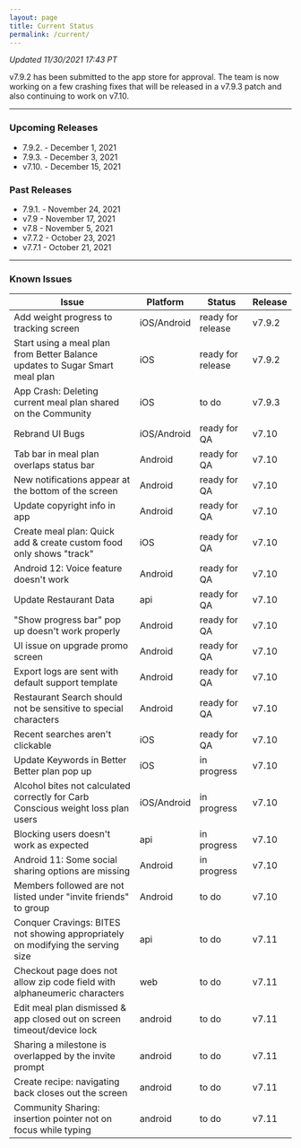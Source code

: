 ```yaml
---
layout: page
title: Current Status
permalink: /current/
---
```


_Updated 11/30/2021 17:43 PT_

v7.9.2 has been submitted to the app store for approval. The team is now working on a few crashing fixes that will be released in a v7.9.3 patch and also continuing to work on v7.10.

***

### Upcoming Releases
- 7.9.2.  - December 1, 2021
- 7.9.3.  - December 3, 2021
- v7.10.  - December 15, 2021
 
### Past Releases
- 7.9.1.  - November 24, 2021
- v7.9    - November 17, 2021
- v7.8    - November 5, 2021
- v7.7.2  - October 23, 2021
- v7.7.1  - October 21, 2021

***

### Known Issues

|Issue                          |Platform   | Status    | Release           |
| ---                           | ---       | ---       | ---               |
|Add weight progress to tracking screen |iOS/Android|ready for release| v7.9.2|
|Start using a meal plan from Better Balance updates to Sugar Smart meal plan |iOS|ready for release | v7.9.2|
|App Crash: Deleting current meal plan shared on the Community |iOS|to do | v7.9.3|
|Rebrand UI Bugs |iOS/Android|ready for QA | v7.10|
|Tab bar in meal plan overlaps status bar |Android|ready for QA | v7.10|
|New notifications appear at the bottom of the screen |Android|ready for QA| v7.10|
|Update copyright info in app|Android|ready for QA | v7.10|
|Create meal plan: Quick add & create custom food only shows "track"|iOS|ready for QA| v7.10|
|Android 12: Voice feature doesn't work|Android|ready for QA | v7.10|
|Update Restaurant Data|api|ready for QA | v7.10|
|"Show progress bar" pop up doesn't work properly|Android|ready for QA| v7.10|
|UI issue on upgrade promo screen |Android|ready for QA| v7.10|
|Export logs are sent with default support template|Android|ready for QA| v7.10|
|Restaurant Search should not be sensitive to special characters|Android|ready for QA| v7.10|
|Recent searches aren't clickable|iOS|ready for QA| v7.10|
|Update Keywords in Better Better plan pop up|iOS|in progress | v7.10|
|Alcohol bites not calculated correctly for Carb Conscious weight loss plan users |iOS/Android|in progress| v7.10|
|Blocking users doesn't work as expected|api|in progress| v7.10|
|Android 11: Some social sharing options are missing|Android|in progress| v7.10|
|Members followed are not listed under "invite friends" to group|Android|to do| v7.10|
|Conquer Cravings: BITES not showing appropriately on modifying the serving size|api|to do| v7.11|
|Checkout page does not allow zip code field with alphaneumeric characters|web|to do| v7.11|
|Edit meal plan dismissed & app closed out on screen timeout/device lock|android|to do| v7.11|
|Sharing a milestone is overlapped by the invite prompt|android|to do| v7.11|
|Create recipe: navigating back closes out the screen|android|to do| v7.11|
|Community Sharing: insertion pointer not on focus while typing|android|to do| v7.11|
